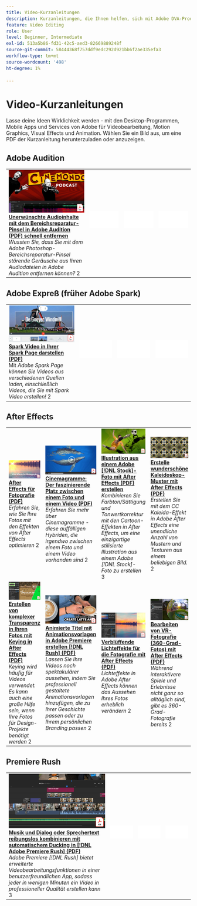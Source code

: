```yaml
---
title: Video-Kurzanleitungen
description: Kurzanleitungen, die Ihnen helfen, sich mit Adobe DVA-Produkten vertraut zu machen
feature: Video Editing
role: User
level: Beginner, Intermediate
exl-id: 513a5b86-fd31-42c5-aed3-82669889248f
source-git-commit: 58444368f757ddf9edc292d921bb6f2ae335efa3
workflow-type: tm+mt
source-wordcount: '498'
ht-degree: 1%

---
```


# Video-Kurzanleitungen

Lasse deine Ideen Wirklichkeit werden - mit den Desktop-Programmen, Mobile Apps und Services von Adobe für Videobearbeitung, Motion Graphics, Visual Effects und Animation. Wählen Sie ein Bild aus, um eine PDF der Kurzanleitung herunterzuladen oder anzuzeigen.

## Adobe Audition

<table>
<tr>
   <td>
      <a href="assets/QuicklyRemoveUnwantedAudioContentwiththeSpotHealingBrushinAdobeAudition.pdf" target="_blank">
         <img alt="Mit dem Bereichsreparatur-Pinsel in Adobe Audition unerwünschte Audioinhalte schnell entfernen" src="assets/QuicklyRemoveUnwantedAudioContentwiththeSpotHealingBrushinAdobeAudition.jpg" />
      </a>
      <div>
      <a href="assets/QuicklyRemoveUnwantedAudioContentwiththeSpotHealingBrushinAdobeAudition.pdf" target="_blank"><strong>Unerwünschte Audioinhalte mit dem Bereichsreparatur-Pinsel in Adobe Audition (PDF) schnell entfernen</strong></a>
      </div>
      <em>Wussten Sie, dass Sie mit dem Adobe Photoshop-Bereichsreparatur-Pinsel störende Geräusche aus Ihren Audiodateien in Adobe Audition entfernen können?</em>
      2<br>
  </td>
  <td>
    <img alt="Spacer" src="../assets/Whitespacer.png" />
    <div>
    <br>
  </td>
  <td>
    <img alt="Spacer" src="../assets/Whitespacer.png" />
    <div>
    <br>
  </td>
  <td>
    <img alt="Spacer" src="../assets/Whitespacer.png" />
    <div>
    <br>
  </td>
</tr>
</table>

## Adobe Expreß (früher Adobe Spark)

<table>
<tr>
<td>
   <a href="assets/ShowcaseyourSparkVideoinyourSparkPage.pdf" target="_blank">
      <img alt="Spark Video in einer Spark Page präsentieren." src="assets/ShowcaseyourSparkVideoinyourSparkPage.jpg" />
   </a>
    <div>
   <a href="assets/ShowcaseyourSparkVideoinyourSparkPage.pdf" target="_blank"><strong>Spark Video in Ihrer Spark Page darstellen (PDF)</strong></a>
    </div>
    Mit <em>Adobe Spark Page können Sie Videos aus verschiedenen Quellen laden, einschließlich Videos, die Sie mit Spark Video erstellen!</em>
    2<br>
  </td>
  <td>
    <img alt="Spacer" src="../assets/Whitespacer.png" />
    <div>
    <br>
  </td>
  <td>
    <img alt="Spacer" src="../assets/Whitespacer.png" />
    <div>
    <br>
  </td>
  <td>
    <img alt="Spacer" src="../assets/Whitespacer.png" />
    <div>
    <br>
  </td>
</tr>
</table>

## After Effects

<table>
<tr>
 <td>
   <a href="assets/AfterEffectsforPhotography.pdf" target="_blank">
      <img alt="After Effects für Fotografie." src="assets/AfterEffectsforPhotography.jpg" />
   </a>
    <div>
   <a href="assets/AfterEffectsforPhotography.pdf" target="_blank"><strong>After Effects für Fotografie (PDF)</strong></a>
    </div>
    <em>Erfahren Sie, wie Sie Ihre Fotos mit den Effekten von After Effects optimieren</em>
    2<br>
  </td>
  <td>
   <a href="assets/CinemagraphsTheMesmerizingPlaceBetweenaPhotoandaVideo.pdf" target="_blank">
      <img alt="Cinemagramme: Der faszinierende Ort zwischen einem Foto und einem Video" src="assets/CinemagraphsTheMesmerizingPlaceBetweenaPhotoandaVideo.jpg" />
   </a>
    <div>
   <a href="assets/CinemagraphsTheMesmerizingPlaceBetweenaPhotoandaVideo.pdf" target="_blank"><strong>Cinemagramme: Der faszinierende Platz zwischen einem Foto und einem Video (PDF)</strong></a>
    </div>
    <em>Erfahren Sie mehr über Cinemagramme - diese auffälligen Hybriden, die irgendwo zwischen einem Foto und einem Video vorhanden sind</em>
    2<br>
  </td>
  <td>
   <a href="assets/CreateanIllustrationfromanAdobeStockPhotowithAfterEffects.pdf" target="_blank">
      <img alt="Erstellen einer Illustration aus einem Adobe [!DNL Stock]-Foto mit After Effects" src="assets/CreateanIllustrationfromanAdobeStockPhotowithAfterEffects.jpg" />
   </a>
    <div>
   <a href="assets/CreateanIllustrationfromanAdobeStockPhotowithAfterEffects.pdf" target="_blank"><strong>Illustration aus einem Adobe [!DNL Stock]-Foto mit After Effects (PDF) erstellen</strong></a>
    </div>
    <em>Kombinieren Sie Farbton/Sättigung und Tonwertkorrektur mit den Cartoon-Effekten in After Effects, um eine einzigartige stilisierte Illustration aus einem Adobe [!DNL Stock]-Foto zu erstellen</em>
    3<br>
  </td>
   <td>
   <a href="assets/CreateBeautifulKaleidoscopePatternswithAfterEffects.pdf" target="_blank">
      <img alt="Kaleidoskop-Muster mit After Effects erstellen." src="assets/CreateBeautifulKaleidoscopePatternswithAfterEffects.jpg" />
   </a>
    <div>
   <a href="assets/CreateBeautifulKaleidoscopePatternswithAfterEffects.pdf" target="_blank"><strong>Erstelle wunderschöne Kaleidoskop-Muster mit After Effects (PDF)</strong></a>
    </div>
    <em>Erstellen Sie mit dem CC Kaleida-Effekt in Adobe After Effects eine unendliche Anzahl von Mustern und Texturen aus einem beliebigen Bild.</em>
    2<br>
  </td>
</tr>
<tr>
<td>
   <a href="assets/CreateIntricateTransparencyinyourPhotographswithKeyinginAfterEffects.pdf" target="_blank">
      <img alt="Erstellen komplexer Transparenz in Ihren Fotos mit Keying in After Effects" src="assets/CreateIntricateTransparencyinyourPhotographswithKeyinginAfterEffects.jpg" />
   </a>
    <div>
   <a href="assets/CreateIntricateTransparencyinyourPhotographswithKeyinginAfterEffects.pdf" target="_blank"><strong>Erstellen von komplexer Transparenz in Ihren Fotos mit Keying in After Effects (PDF)</strong></a>
    </div>
    <em>Keying wird häufig für Videos verwendet. Es kann auch eine große Hilfe sein, wenn Ihre Fotos für Design-Projekte benötigt werden</em>
    2<br>
  </td>
 <td>
   <a href="assets/CreateAnimatedTitlesUsingMotionGraphicsTemplatesinAdobePremiereRush.pdf" target="_blank">
      <img alt="Erstellen animierter Titel mithilfe von Animationsvorlagen in Adobe Premiere [!DNL Rush]" src="assets/CreateAnimatedTitlesUsingMotionGraphicsTemplatesinAdobePremiereRush.jpg" />
   </a>
    <div>
   <a href="assets/CreateAnimatedTitlesUsingMotionGraphicsTemplatesinAdobePremiereRush.pdf" target="_blank"><strong>Animierte Titel mit Animationsvorlagen in Adobe Premiere erstellen [!DNL Rush] (PDF)</strong></a>
    </div>
    <em>Lassen Sie Ihre Videos noch spektakulärer aussehen, indem Sie professionell gestaltete Animationsvorlagen hinzufügen, die zu Ihrer Geschichte passen oder zu Ihrem persönlichen Branding passen</em>
    2<br>
  </td>
  <td>
      <a href="assets/DazzlingLightEffectsforPhotographywithAfterEffects.pdf" target="_blank">
         <img alt="Umwerfende Lichteffekte für die Fotografie mit After Effects" src="assets/DazzlingLightEffectsforPhotographywithAfterEffects.jpg" />
      </a>
      <div>
      <a href="assets/DazzlingLightEffectsforPhotographywithAfterEffects.pdf" target="_blank"><strong>Verblüffende Lichteffekte für die Fotografie mit After Effects (PDF)</strong></a>
      </div>
      <em>Lichteffekte in Adobe After Effects können das Aussehen Ihres Fotos erheblich verändern</em>
      2<br>
  </td>
  <td>
      <a href="assets/EditingVRPhotography360photoswithAfterEffects.pdf" target="_blank">
         <img alt="Bearbeiten von VR-Fotografie (360-Grad-Fotos) mit After Effects" src="assets/EditingVRPhotography360photoswithAfterEffects.jpg" />
      </a>
      <div>
      <a href="assets/EditingVRPhotography360photoswithAfterEffects.pdf" target="_blank"><strong>Bearbeiten von VR-Fotografie (360-Grad-Fotos) mit After Effects (PDF)</strong></a>
      </div>
      <em>Während interaktivere Spiele und Erlebnisse nicht ganz so alltäglich sind, gibt es 360-Grad-Fotografie bereits</em>
      2<br>
  </td>
</tr>
</table>

## Premiere Rush

<table>
<tr>
   <td>
      <a href="assets/SmoothlyCombineMusicandDialogueorNarrationwithAutoduckinginAdobePremiereRush.pdf" target="_blank">
         <img alt="Kombinieren Sie Musik und Dialog oder Sprachkommentare mit automatischem Ducking in Adobe Premiere [!DNL Rush]" src="assets/SmoothlyCombineMusicandDialogueorNarrationwithAutoduckinginAdobePremiereRush.jpg" />
      </a>
      <div>
      <a href="assets/SmoothlyCombineMusicandDialogueorNarrationwithAutoduckinginAdobePremiereRush.pdf" target="_blank"><strong>Musik und Dialog oder Sprechertext reibungslos kombinieren mit automatischem Ducking in [!DNL Adobe Premiere Rush] (PDF)</strong></a>
      </div>
      <em>Adobe Premiere [!DNL Rush] bietet erweiterte Videobearbeitungsfunktionen in einer benutzerfreundlichen App, sodass jeder in wenigen Minuten ein Video in professioneller Qualität erstellen kann</em>
      3<br>
  </td>
  <td>
    <img alt="Spacer" src="../assets/Whitespacer.png" />
    <div>
    <br>
  </td>
  <td>
    <img alt="Spacer" src="../assets/Whitespacer.png" />
    <div>
    <br>
  </td>
  <td>
    <img alt="Spacer" src="../assets/Whitespacer.png" />
    <div>
    <br>
  </td>
</tr>
</table>

